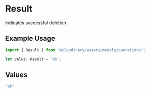 # Result

Indicates successful deletion

## Example Usage

```typescript
import { Result } from "@cloudinary/assets/models/operations";

let value: Result = "ok";
```

## Values

```typescript
"ok"
```